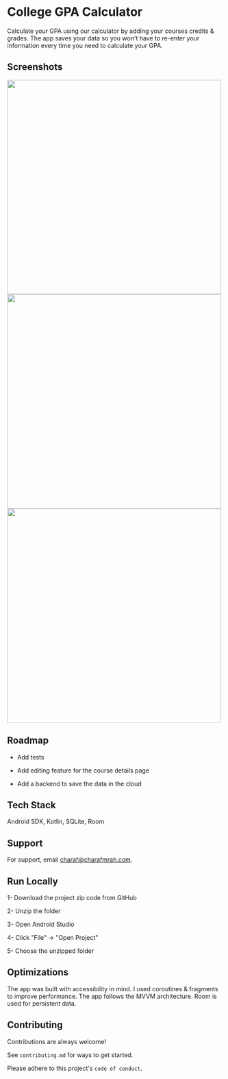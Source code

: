 
# College GPA Calculator

Calculate your GPA using our calculator by adding your courses credits & grades. The app saves your data so you won't have to re-enter your information every time you need to calculate your GPA.


## Screenshots

<p>
   <img src="https://user-images.githubusercontent.com/20629020/136551822-397ea716-d50a-4f90-bb7c-d5ed762b7e89.png" height="500" >
   <img src="https://user-images.githubusercontent.com/20629020/136551823-9c46d1ee-852b-4e6c-83f2-bff91742a1e2.png" height="500" >
   <img src="https://user-images.githubusercontent.com/20629020/136551803-991bc241-92f9-44d1-9753-bd1545b34863.png" height="500" >
</p>
    
## Roadmap

- Add tests

- Add editing feature for the course details page

- Add a backend to save the data in the cloud

  
## Tech Stack

Android SDK, Kotlin, SQLite, Room
  
## Support

For support, email charaf@charafmrah.com.

## Run Locally

1- Download the project zip code from GitHub

2- Unzip the folder

3- Open Android Studio

4- Click "File" -> "Open Project"

5- Choose the unzipped folder
  
## Optimizations

The app was built with accessibility in mind. I used coroutines & fragments to improve performance. The app follows the MVVM architecture. Room is used for persistent data.
  
## Contributing

Contributions are always welcome!

See `contributing.md` for ways to get started.

Please adhere to this project's `code of conduct`.
